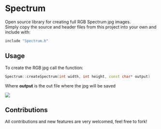 # Spectrum

Open source library for creating full RGB Spectrum jpg images.<br>
Simply copy the source and header files from this project into your own and include with: 
```cpp
include "Spectrum.h"
```

## Usage

To create the RGB jpg call the function:<br>
```cpp
Spectrum::createSpectrum(int width, int height, const char* output)
```

Where <strong>output</strong> is the out file where the jpg will be saved

<img src="res/example.jpg"/>

## Contributions
All contributions and new features are very welcomed, feel free to fork!